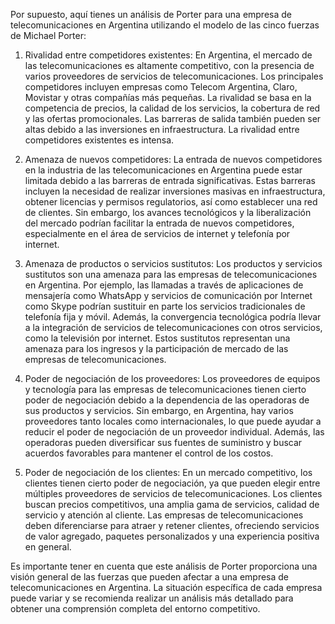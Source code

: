 Por supuesto, aquí tienes un análisis de Porter para una empresa de telecomunicaciones en Argentina utilizando el modelo de las cinco fuerzas de Michael Porter:

1. Rivalidad entre competidores existentes:
En Argentina, el mercado de las telecomunicaciones es altamente competitivo, con la presencia de varios proveedores de servicios de telecomunicaciones. Los principales competidores incluyen empresas como Telecom Argentina, Claro, Movistar y otras compañías más pequeñas. La rivalidad se basa en la competencia de precios, la calidad de los servicios, la cobertura de red y las ofertas promocionales. Las barreras de salida también pueden ser altas debido a las inversiones en infraestructura. La rivalidad entre competidores existentes es intensa.

2. Amenaza de nuevos competidores:
La entrada de nuevos competidores en la industria de las telecomunicaciones en Argentina puede estar limitada debido a las barreras de entrada significativas. Estas barreras incluyen la necesidad de realizar inversiones masivas en infraestructura, obtener licencias y permisos regulatorios, así como establecer una red de clientes. Sin embargo, los avances tecnológicos y la liberalización del mercado podrían facilitar la entrada de nuevos competidores, especialmente en el área de servicios de internet y telefonía por internet.

3. Amenaza de productos o servicios sustitutos:
Los productos y servicios sustitutos son una amenaza para las empresas de telecomunicaciones en Argentina. Por ejemplo, las llamadas a través de aplicaciones de mensajería como WhatsApp y servicios de comunicación por Internet como Skype podrían sustituir en parte los servicios tradicionales de telefonía fija y móvil. Además, la convergencia tecnológica podría llevar a la integración de servicios de telecomunicaciones con otros servicios, como la televisión por internet. Estos sustitutos representan una amenaza para los ingresos y la participación de mercado de las empresas de telecomunicaciones.

4. Poder de negociación de los proveedores:
Los proveedores de equipos y tecnología para las empresas de telecomunicaciones tienen cierto poder de negociación debido a la dependencia de las operadoras de sus productos y servicios. Sin embargo, en Argentina, hay varios proveedores tanto locales como internacionales, lo que puede ayudar a reducir el poder de negociación de un proveedor individual. Además, las operadoras pueden diversificar sus fuentes de suministro y buscar acuerdos favorables para mantener el control de los costos.

5. Poder de negociación de los clientes:
En un mercado competitivo, los clientes tienen cierto poder de negociación, ya que pueden elegir entre múltiples proveedores de servicios de telecomunicaciones. Los clientes buscan precios competitivos, una amplia gama de servicios, calidad de servicio y atención al cliente. Las empresas de telecomunicaciones deben diferenciarse para atraer y retener clientes, ofreciendo servicios de valor agregado, paquetes personalizados y una experiencia positiva en general.

Es importante tener en cuenta que este análisis de Porter proporciona una visión general de las fuerzas que pueden afectar a una empresa de telecomunicaciones en Argentina. La situación específica de cada empresa puede variar y se recomienda realizar un análisis más detallado para obtener una comprensión completa del entorno competitivo.
